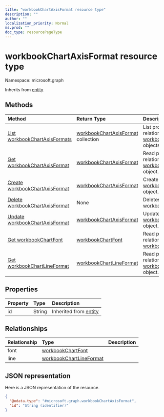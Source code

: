 ```yaml
---
title: "workbookChartAxisFormat resource type"
description: ""
author: ""
localization_priority: Normal
ms.prod: ""
doc_type: resourcePageType
---
```


# workbookChartAxisFormat resource type


Namespace: microsoft.graph




Inherits from [entity](../resources/entity.md)

## Methods
|Method|Return Type|Description|
|:---|:---|:---|
|[List workbookChartAxisFormats](../api/workbookchartaxisformat-list.md)|[workbookChartAxisFormat](../resources/workbookchartaxisformat.md) collection|List properties and relationships of the [workbookChartAxisFormat](../resources/workbookchartaxisformat.md) objects.|
|[Get workbookChartAxisFormat](../api/workbookchartaxisformat-get.md)|[workbookChartAxisFormat](../resources/workbookchartaxisformat.md)|Read properties and relationships of the [workbookChartAxisFormat](../resources/workbookchartaxisformat.md) object.|
|[Create workbookChartAxisFormat](../api/workbookchartaxisformat-create.md)|[workbookChartAxisFormat](../resources/workbookchartaxisformat.md)|Create a new [workbookChartAxisFormat](../resources/workbookchartaxisformat.md) object.|
|[Delete workbookChartAxisFormat](../api/workbookchartaxisformat-delete.md)|None|Deletes a [workbookChartAxisFormat](../resources/workbookchartaxisformat.md).|
|[Update workbookChartAxisFormat](../api/workbookchartaxisformat-update.md)|[workbookChartAxisFormat](../resources/workbookchartaxisformat.md)|Update the properties of a [workbookChartAxisFormat](../resources/workbookchartaxisformat.md) object.|
|[Get workbookChartFont](../api/workbookchartfont-get.md)|[workbookChartFont](../resources/workbookchartfont.md)|Read properties and relationships of the [workbookChartFont](../resources/workbookchartfont.md) object.|
|[Get workbookChartLineFormat](../api/workbookchartlineformat-get.md)|[workbookChartLineFormat](../resources/workbookchartlineformat.md)|Read properties and relationships of the [workbookChartLineFormat](../resources/workbookchartlineformat.md) object.|

## Properties
|Property|Type|Description|
|:---|:---|:---|
|id|String| Inherited from [entity](../resources/entity.md)|

## Relationships
|Relationship|Type|Description|
|:---|:---|:---|
|font|[workbookChartFont](../resources/workbookchartfont.md)||
|line|[workbookChartLineFormat](../resources/workbookchartlineformat.md)||

## JSON representation
Here is a JSON representation of the resource.
<!-- {
  "blockType": "resource",
  "keyProperty": "id",
  "@odata.type": "microsoft.graph.workbookChartAxisFormat",
  "baseType": "microsoft.graph.entity",
  "openType": false
}
-->
``` json
{
  "@odata.type": "#microsoft.graph.workbookChartAxisFormat",
  "id": "String (identifier)"
}
```

